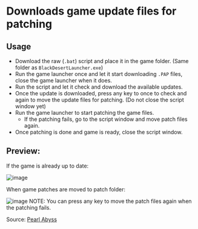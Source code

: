 # Downloads game update files for patching

Usage
---------
- Download the raw (`.bat`) script and place it in the game folder. (Same folder as `BlackDesertLauncher.exe`)
- Run the game launcher once and let it start downloading `.PAP` files, close the game launcher when it does.
- Run the script and let it check and download the available updates.
- Once the update is downloaded, press any key to once to check and again to move the update files for patching. (Do not close the script window yet)
- Run the game launcher to start patching the game files.
  - If the patching fails, go to the script window and move patch files again.
- Once patching is done and game is ready, close the script window.

Preview:
---------
If the game is already up to date:

![image](https://github.com/samdivaio/BDO-Update-Script/assets/17625638/deef2f8b-7330-4cbe-a787-ce9117eebdc9)

When game patches are moved to patch folder:

![image](https://github.com/samdivaio/BDO-Update-Script/assets/17625638/1dd54c1c-b4b3-4626-a5d0-f7f4aec1d074)
NOTE: You can press any key to move the patch files again when the patching fails.

Source: [Pearl Abyss](https://blackdesert.pearlabyss.com/ASIA/en-us/News/Notice/Detail?_boardNo=102)
